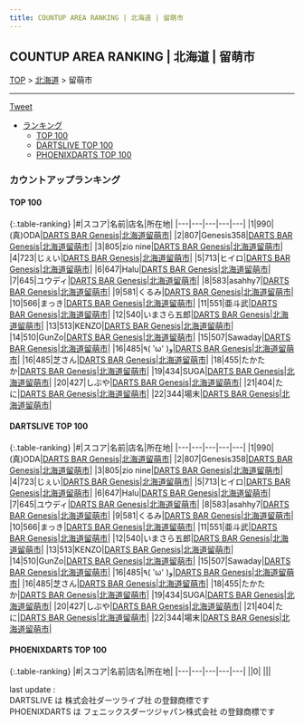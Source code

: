 ```yaml
---
title: COUNTUP AREA RANKING | 北海道 | 留萌市
---
```

## COUNTUP AREA RANKING | 北海道 | 留萌市

[TOP](/darts/rank/) > [北海道](/darts/rank/北海道/) > 留萌市

___

<a href="https://twitter.com/share?ref_src=twsrc%5Etfw" data-text="COUNTUP AREA RANKING | 北海道留萌市" class="twitter-share-button" data-hashtags="DARTSLIVE,PHOENIXDARTS,darts,ダーツ" data-show-count="false">Tweet</a>

* [ランキング](#カウントアップランキング)
    * [TOP 100](#top-100)
    * [DARTSLIVE TOP 100](#dartslive-top-100)
    * [PHOENIXDARTS TOP 100](#phoenixdarts-top-100)

### カウントアップランキング

#### TOP 100



{:.table-ranking}
|#|スコア|名前|店名|所在地|
|---|---|---|---|---|
|1|990|<span class="rank-name-dl">(真)ODA</span>|<a href="https://search.dartslive.com/jp/shop/e6007222f2e58c11fec1ae84bb28bd87">DARTS BAR Genesis</a>|<a href="/darts/rank/北海道/留萌市">北海道留萌市</a>|
|2|807|<span class="rank-name-dl">Genesis358</span>|<a href="https://search.dartslive.com/jp/shop/e6007222f2e58c11fec1ae84bb28bd87">DARTS BAR Genesis</a>|<a href="/darts/rank/北海道/留萌市">北海道留萌市</a>|
|3|805|<span class="rank-name-dl">zio nine</span>|<a href="https://search.dartslive.com/jp/shop/e6007222f2e58c11fec1ae84bb28bd87">DARTS BAR Genesis</a>|<a href="/darts/rank/北海道/留萌市">北海道留萌市</a>|
|4|723|<span class="rank-name-dl">じぇい</span>|<a href="https://search.dartslive.com/jp/shop/e6007222f2e58c11fec1ae84bb28bd87">DARTS BAR Genesis</a>|<a href="/darts/rank/北海道/留萌市">北海道留萌市</a>|
|5|713|<span class="rank-name-dl">ヒイロ</span>|<a href="https://search.dartslive.com/jp/shop/e6007222f2e58c11fec1ae84bb28bd87">DARTS BAR Genesis</a>|<a href="/darts/rank/北海道/留萌市">北海道留萌市</a>|
|6|647|<span class="rank-name-dl">Halu</span>|<a href="https://search.dartslive.com/jp/shop/e6007222f2e58c11fec1ae84bb28bd87">DARTS BAR Genesis</a>|<a href="/darts/rank/北海道/留萌市">北海道留萌市</a>|
|7|645|<span class="rank-name-dl">ユウディ</span>|<a href="https://search.dartslive.com/jp/shop/e6007222f2e58c11fec1ae84bb28bd87">DARTS BAR Genesis</a>|<a href="/darts/rank/北海道/留萌市">北海道留萌市</a>|
|8|583|<span class="rank-name-dl">asahhy7</span>|<a href="https://search.dartslive.com/jp/shop/e6007222f2e58c11fec1ae84bb28bd87">DARTS BAR Genesis</a>|<a href="/darts/rank/北海道/留萌市">北海道留萌市</a>|
|9|581|<span class="rank-name-dl">くるみ</span>|<a href="https://search.dartslive.com/jp/shop/e6007222f2e58c11fec1ae84bb28bd87">DARTS BAR Genesis</a>|<a href="/darts/rank/北海道/留萌市">北海道留萌市</a>|
|10|566|<span class="rank-name-dl">まっき</span>|<a href="https://search.dartslive.com/jp/shop/e6007222f2e58c11fec1ae84bb28bd87">DARTS BAR Genesis</a>|<a href="/darts/rank/北海道/留萌市">北海道留萌市</a>|
|11|551|<span class="rank-name-dl">亜斗武</span>|<a href="https://search.dartslive.com/jp/shop/e6007222f2e58c11fec1ae84bb28bd87">DARTS BAR Genesis</a>|<a href="/darts/rank/北海道/留萌市">北海道留萌市</a>|
|12|540|<span class="rank-name-dl">いまさら五郎</span>|<a href="https://search.dartslive.com/jp/shop/e6007222f2e58c11fec1ae84bb28bd87">DARTS BAR Genesis</a>|<a href="/darts/rank/北海道/留萌市">北海道留萌市</a>|
|13|513|<span class="rank-name-dl">KENZO</span>|<a href="https://search.dartslive.com/jp/shop/e6007222f2e58c11fec1ae84bb28bd87">DARTS BAR Genesis</a>|<a href="/darts/rank/北海道/留萌市">北海道留萌市</a>|
|14|510|<span class="rank-name-dl">GunZo</span>|<a href="https://search.dartslive.com/jp/shop/e6007222f2e58c11fec1ae84bb28bd87">DARTS BAR Genesis</a>|<a href="/darts/rank/北海道/留萌市">北海道留萌市</a>|
|15|507|<span class="rank-name-dl">Sawaday</span>|<a href="https://search.dartslive.com/jp/shop/e6007222f2e58c11fec1ae84bb28bd87">DARTS BAR Genesis</a>|<a href="/darts/rank/北海道/留萌市">北海道留萌市</a>|
|16|485|<span class="rank-name-dl">٩( &#x27;ω&#x27; )و</span>|<a href="https://search.dartslive.com/jp/shop/e6007222f2e58c11fec1ae84bb28bd87">DARTS BAR Genesis</a>|<a href="/darts/rank/北海道/留萌市">北海道留萌市</a>|
|16|485|<span class="rank-name-dl">芝さん</span>|<a href="https://search.dartslive.com/jp/shop/e6007222f2e58c11fec1ae84bb28bd87">DARTS BAR Genesis</a>|<a href="/darts/rank/北海道/留萌市">北海道留萌市</a>|
|18|455|<span class="rank-name-dl">たかたか</span>|<a href="https://search.dartslive.com/jp/shop/e6007222f2e58c11fec1ae84bb28bd87">DARTS BAR Genesis</a>|<a href="/darts/rank/北海道/留萌市">北海道留萌市</a>|
|19|434|<span class="rank-name-dl">SUGA</span>|<a href="https://search.dartslive.com/jp/shop/e6007222f2e58c11fec1ae84bb28bd87">DARTS BAR Genesis</a>|<a href="/darts/rank/北海道/留萌市">北海道留萌市</a>|
|20|427|<span class="rank-name-dl">しぶや</span>|<a href="https://search.dartslive.com/jp/shop/e6007222f2e58c11fec1ae84bb28bd87">DARTS BAR Genesis</a>|<a href="/darts/rank/北海道/留萌市">北海道留萌市</a>|
|21|404|<span class="rank-name-dl">たに</span>|<a href="https://search.dartslive.com/jp/shop/e6007222f2e58c11fec1ae84bb28bd87">DARTS BAR Genesis</a>|<a href="/darts/rank/北海道/留萌市">北海道留萌市</a>|
|22|344|<span class="rank-name-dl">場末</span>|<a href="https://search.dartslive.com/jp/shop/e6007222f2e58c11fec1ae84bb28bd87">DARTS BAR Genesis</a>|<a href="/darts/rank/北海道/留萌市">北海道留萌市</a>|


#### DARTSLIVE TOP 100



{:.table-ranking}
|#|スコア|名前|店名|所在地|
|---|---|---|---|---|
|1|990|<span class="rank-name-dl">(真)ODA</span>|<a href="https://search.dartslive.com/jp/shop/e6007222f2e58c11fec1ae84bb28bd87">DARTS BAR Genesis</a>|<a href="/darts/rank/北海道/留萌市">北海道留萌市</a>|
|2|807|<span class="rank-name-dl">Genesis358</span>|<a href="https://search.dartslive.com/jp/shop/e6007222f2e58c11fec1ae84bb28bd87">DARTS BAR Genesis</a>|<a href="/darts/rank/北海道/留萌市">北海道留萌市</a>|
|3|805|<span class="rank-name-dl">zio nine</span>|<a href="https://search.dartslive.com/jp/shop/e6007222f2e58c11fec1ae84bb28bd87">DARTS BAR Genesis</a>|<a href="/darts/rank/北海道/留萌市">北海道留萌市</a>|
|4|723|<span class="rank-name-dl">じぇい</span>|<a href="https://search.dartslive.com/jp/shop/e6007222f2e58c11fec1ae84bb28bd87">DARTS BAR Genesis</a>|<a href="/darts/rank/北海道/留萌市">北海道留萌市</a>|
|5|713|<span class="rank-name-dl">ヒイロ</span>|<a href="https://search.dartslive.com/jp/shop/e6007222f2e58c11fec1ae84bb28bd87">DARTS BAR Genesis</a>|<a href="/darts/rank/北海道/留萌市">北海道留萌市</a>|
|6|647|<span class="rank-name-dl">Halu</span>|<a href="https://search.dartslive.com/jp/shop/e6007222f2e58c11fec1ae84bb28bd87">DARTS BAR Genesis</a>|<a href="/darts/rank/北海道/留萌市">北海道留萌市</a>|
|7|645|<span class="rank-name-dl">ユウディ</span>|<a href="https://search.dartslive.com/jp/shop/e6007222f2e58c11fec1ae84bb28bd87">DARTS BAR Genesis</a>|<a href="/darts/rank/北海道/留萌市">北海道留萌市</a>|
|8|583|<span class="rank-name-dl">asahhy7</span>|<a href="https://search.dartslive.com/jp/shop/e6007222f2e58c11fec1ae84bb28bd87">DARTS BAR Genesis</a>|<a href="/darts/rank/北海道/留萌市">北海道留萌市</a>|
|9|581|<span class="rank-name-dl">くるみ</span>|<a href="https://search.dartslive.com/jp/shop/e6007222f2e58c11fec1ae84bb28bd87">DARTS BAR Genesis</a>|<a href="/darts/rank/北海道/留萌市">北海道留萌市</a>|
|10|566|<span class="rank-name-dl">まっき</span>|<a href="https://search.dartslive.com/jp/shop/e6007222f2e58c11fec1ae84bb28bd87">DARTS BAR Genesis</a>|<a href="/darts/rank/北海道/留萌市">北海道留萌市</a>|
|11|551|<span class="rank-name-dl">亜斗武</span>|<a href="https://search.dartslive.com/jp/shop/e6007222f2e58c11fec1ae84bb28bd87">DARTS BAR Genesis</a>|<a href="/darts/rank/北海道/留萌市">北海道留萌市</a>|
|12|540|<span class="rank-name-dl">いまさら五郎</span>|<a href="https://search.dartslive.com/jp/shop/e6007222f2e58c11fec1ae84bb28bd87">DARTS BAR Genesis</a>|<a href="/darts/rank/北海道/留萌市">北海道留萌市</a>|
|13|513|<span class="rank-name-dl">KENZO</span>|<a href="https://search.dartslive.com/jp/shop/e6007222f2e58c11fec1ae84bb28bd87">DARTS BAR Genesis</a>|<a href="/darts/rank/北海道/留萌市">北海道留萌市</a>|
|14|510|<span class="rank-name-dl">GunZo</span>|<a href="https://search.dartslive.com/jp/shop/e6007222f2e58c11fec1ae84bb28bd87">DARTS BAR Genesis</a>|<a href="/darts/rank/北海道/留萌市">北海道留萌市</a>|
|15|507|<span class="rank-name-dl">Sawaday</span>|<a href="https://search.dartslive.com/jp/shop/e6007222f2e58c11fec1ae84bb28bd87">DARTS BAR Genesis</a>|<a href="/darts/rank/北海道/留萌市">北海道留萌市</a>|
|16|485|<span class="rank-name-dl">٩( &#x27;ω&#x27; )و</span>|<a href="https://search.dartslive.com/jp/shop/e6007222f2e58c11fec1ae84bb28bd87">DARTS BAR Genesis</a>|<a href="/darts/rank/北海道/留萌市">北海道留萌市</a>|
|16|485|<span class="rank-name-dl">芝さん</span>|<a href="https://search.dartslive.com/jp/shop/e6007222f2e58c11fec1ae84bb28bd87">DARTS BAR Genesis</a>|<a href="/darts/rank/北海道/留萌市">北海道留萌市</a>|
|18|455|<span class="rank-name-dl">たかたか</span>|<a href="https://search.dartslive.com/jp/shop/e6007222f2e58c11fec1ae84bb28bd87">DARTS BAR Genesis</a>|<a href="/darts/rank/北海道/留萌市">北海道留萌市</a>|
|19|434|<span class="rank-name-dl">SUGA</span>|<a href="https://search.dartslive.com/jp/shop/e6007222f2e58c11fec1ae84bb28bd87">DARTS BAR Genesis</a>|<a href="/darts/rank/北海道/留萌市">北海道留萌市</a>|
|20|427|<span class="rank-name-dl">しぶや</span>|<a href="https://search.dartslive.com/jp/shop/e6007222f2e58c11fec1ae84bb28bd87">DARTS BAR Genesis</a>|<a href="/darts/rank/北海道/留萌市">北海道留萌市</a>|
|21|404|<span class="rank-name-dl">たに</span>|<a href="https://search.dartslive.com/jp/shop/e6007222f2e58c11fec1ae84bb28bd87">DARTS BAR Genesis</a>|<a href="/darts/rank/北海道/留萌市">北海道留萌市</a>|
|22|344|<span class="rank-name-dl">場末</span>|<a href="https://search.dartslive.com/jp/shop/e6007222f2e58c11fec1ae84bb28bd87">DARTS BAR Genesis</a>|<a href="/darts/rank/北海道/留萌市">北海道留萌市</a>|


#### PHOENIXDARTS TOP 100



{:.table-ranking}
|#|スコア|名前|店名|所在地|
|---|---|---|---|---|
||0|<span class="rank-name-dl"> </span>|<a href=""></a>|<a href="/darts/rank//"></a>|


<div class="footer border-top border-gray-light mt-5 pt-3 text-right text-gray">
    last update : <span style="font-weight: italic" id="foot_last_modified"></span><br />
    DARTSLIVE は 株式会社ダーツライブ社 の登録商標です<br />
    PHOENIXDARTS は フェニックスダーツジャパン株式会社 の登録商標です<br />
</div>

<script src="https://cdnjs.cloudflare.com/ajax/libs/jquery.tablesorter/2.31.3/js/jquery.tablesorter.min.js" integrity="sha512-qzgd5cYSZcosqpzpn7zF2ZId8f/8CHmFKZ8j7mU4OUXTNRd5g+ZHBPsgKEwoqxCtdQvExE5LprwwPAgoicguNg==" crossorigin="anonymous" referrerpolicy="no-referrer"></script>
<link rel="stylesheet" href="https://cdnjs.cloudflare.com/ajax/libs/jquery.tablesorter/2.31.3/css/theme.default.min.css" integrity="sha512-wghhOJkjQX0Lh3NSWvNKeZ0ZpNn+SPVXX1Qyc9OCaogADktxrBiBdKGDoqVUOyhStvMBmJQ8ZdMHiR3wuEq8+w==" crossorigin="anonymous" referrerpolicy="no-referrer" />
<script>
$(function() {
    $(".table-ranking").tablesorter({sortList:[[0, 0]]});
    $("#foot_last_modified").text(formatDate(new Date(document.lastModified), 'yyyy-MM-dd HH:mm:ss'));
});
</script>

<script async src="https://platform.twitter.com/widgets.js" charset="utf-8"></script>